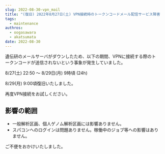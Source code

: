 ```yaml
---
slug: 2022-08-30-vpn_mail
title: "(復旧) 2022年8月27日(土) VPN接続時のトークンコードメール配信サービス障害のお知らせ"
tags:
  - maintenance
authros:
  - oogasawara
  - akatsumata
date: 2022-08-30
---
```


遺伝研のメールサーバがダウンしたため、以下の期間、VPNに接続する際のトークンコードが送信されないという事象が発生していました。

8/27(土) 22:50 ～ 8/29日(月) 9時頃 (24h)


8/29(月) 9:00頃復旧いたしました。

再度VPN接続をお試しください。


## 影響の範囲
- 一般解析区画、個人ゲノム解析区画には影響ありません。
- スパコンへのログインは問題ありません。稼働中のジョブ等への影響はありません。

ご不便をおかけいたしました。
